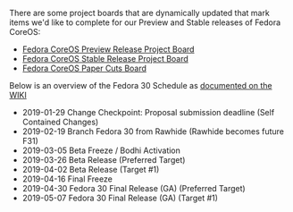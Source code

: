 There are some project boards that are dynamically updated that mark
items we'd like to complete for our Preview and Stable releases of
Fedora CoreOS:

- [Fedora CoreOS Preview Release Project Board](https://github.com/orgs/coreos/projects/82)
- [Fedora CoreOS Stable Release Project Board](https://github.com/orgs/coreos/projects/84)
- [Fedora CoreOS Paper Cuts Board](https://github.com/orgs/coreos/projects/83)

Below is an overview of the Fedora 30 Schedule as
[documented on the WIKI](https://fedoraproject.org/wiki/Releases/30/Schedule)

- 2019-01-29  Change Checkpoint: Proposal submission deadline (Self Contained Changes)
- 2019-02-19  Branch Fedora 30 from Rawhide (Rawhide becomes future F31)              
- 2019-03-05  Beta Freeze / Bodhi Activation                                      
- 2019-03-26  Beta Release (Preferred Target)                                         
- 2019-04-02  Beta Release (Target #1)                                                
- 2019-04-16  Final Freeze                                                        
- 2019-04-30  Fedora 30 Final Release (GA) (Preferred Target)                         
- 2019-05-07  Fedora 30 Final Release (GA) (Target #1)                                

